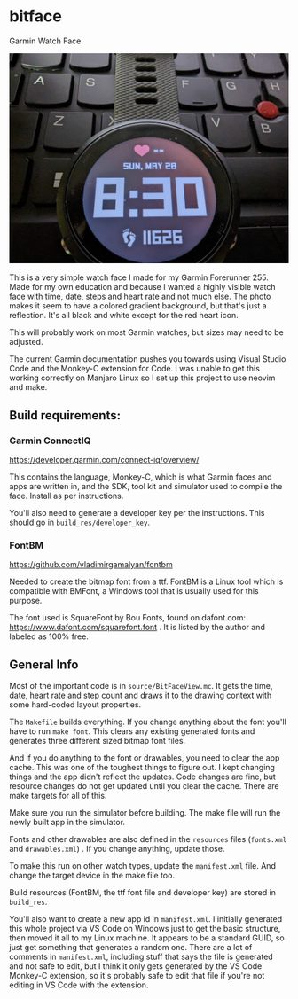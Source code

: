 # bitface
Garmin Watch Face

![bitface](bitface.jpg)

This is a very simple watch face I made for my Garmin Forerunner 255. Made for my own education and because I wanted a highly visible watch face with time, date, steps and heart rate and not much else. The photo makes it seem to have a colored gradient background, but that's just a reflection. It's all black and white except for the red heart icon.

This will probably work on most Garmin watches, but sizes may need to be adjusted.

The current Garmin documentation pushes you towards using Visual Studio Code and the Monkey-C extension for Code. I was unable to get this working correctly on Manjaro Linux so I set up this project to use neovim and make.

## Build requirements:

### Garmin ConnectIQ

https://developer.garmin.com/connect-iq/overview/

This contains the language, Monkey-C, which is what Garmin faces and apps are written in, and the SDK, tool kit and simulator used to compile the face. Install as per instructions.

You'll also need to generate a developer key per the instructions. This should go in `build_res/developer_key`.

### FontBM

https://github.com/vladimirgamalyan/fontbm

Needed to create the bitmap font from a ttf. FontBM is a Linux tool which is compatible with BMFont, a Windows tool that is usually used for this purpose.

The font used is SquareFont by Bou Fonts, found on dafont.com:  https://www.dafont.com/squarefont.font . It is listed by the author and labeled as 100% free.

## General Info

Most of the important code is in `source/BitFaceView.mc`. It gets the time, date, heart rate and step count and draws it to the drawing context with some hard-coded layout properties.

The `Makefile` builds everything. If you change anything about the font you'll have to run `make font`. This clears any existing generated fonts and generates three different sized bitmap font files.

And if you do anything to the font or drawables, you need to clear the app cache. This was one of the toughest things to figure out. I kept changing things and the app didn't reflect the updates. Code changes are fine, but resource changes do not get updated until you clear the cache. There are make targets for all of this.

Make sure you run the simulator before building. The make file will run the newly built app in the simulator.

Fonts and other drawables are also defined in the `resources` files (`fonts.xml` and `drawables.xml`) . If you change anything, update those.

To make this run on other watch types, update the `manifest.xml` file. And change the target device in the make file too.

Build resources (FontBM, the ttf font file and developer key) are stored in `build_res`.

You'll also want to create a new app id in `manifest.xml`. I initially generated this whole project via VS Code on Windows just to get the basic structure, then moved it all to my Linux machine. It appears to be a standard GUID, so just get something that generates a random one. There are a lot of comments in `manifest.xml`, including stuff that says the file is generated and not safe to edit, but I think it only gets generated by the VS Code Monkey-C extension, so it's probably safe to edit that file if you're not editing in VS Code with the extension.
